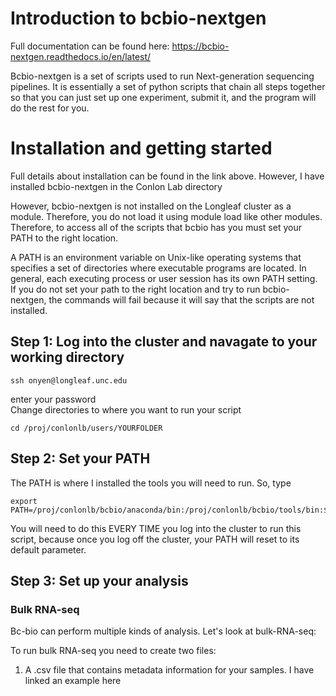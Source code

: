# Introduction to bcbio-nextgen
Full documentation can be found here:
https://bcbio-nextgen.readthedocs.io/en/latest/

Bcbio-nextgen is a set of scripts used to run Next-generation sequencing pipelines. It is essentially a set of python scripts that chain all steps together so that you can just set up one experiment, submit it, and the program will do the rest for you.

# Installation and getting started
Full details about installation can be found in the link above. However, I have installed bcbio-nextgen in the Conlon Lab directory

However, bcbio-nextgen is not installed on the Longleaf cluster as a module. Therefore, you do not load it using module load like other modules. Therefore, to access all of the scripts that bcbio has you must set your PATH to the right location.

A PATH is an environment variable on Unix-like operating systems that specifies a set of directories where executable programs are located. In general, each executing process or user session has its own PATH setting. If you do not set your path to the right location and try to run bcbio-nextgen, the commands will fail because it will say that the scripts are not installed. 

## Step 1: Log into the cluster and navagate to your working directory
```
ssh onyen@longleaf.unc.edu
```
enter your password
<br>
Change directories to where you want to run your script
```
cd /proj/conlonlb/users/YOURFOLDER
```
## Step 2: Set your PATH
The PATH is where I installed the tools you will need to run. So, type
```
export PATH=/proj/conlonlb/bcbio/anaconda/bin:/proj/conlonlb/bcbio/tools/bin:$PATH
```
You will need to do this EVERY TIME you log into the cluster to run this script, because once you log off the cluster, your PATH will reset to its default parameter. 

## Step 3: Set up your analysis
### Bulk RNA-seq
Bc-bio can perform multiple kinds of analysis. Let's look at bulk-RNA-seq:

To run bulk RNA-seq you need to create two files:
1) A .csv file that contains metadata information for your samples. I have linked an example here

